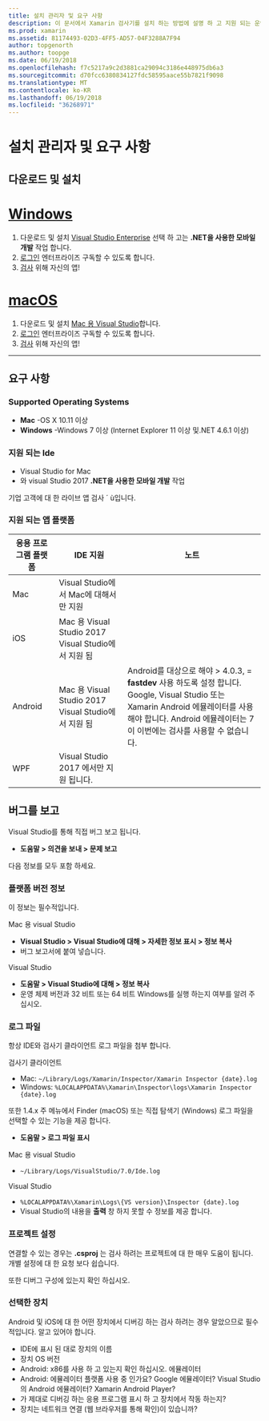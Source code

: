 ```yaml
---
title: 설치 관리자 및 요구 사항
description: 이 문서에서 Xamarin 검사기를 설치 하는 방법에 설명 하 고 지원 되는 운영 체제, Ide 및 응용 프로그램 플랫폼을 설명 합니다.
ms.prod: xamarin
ms.assetid: 81174493-02D3-4FF5-AD57-04F3288A7F94
author: topgenorth
ms.author: toopge
ms.date: 06/19/2018
ms.openlocfilehash: f7c5217a9c2d3881ca29094c3186e448975db6a3
ms.sourcegitcommit: d70fcc6380834127fdc58595aace55b7821f9098
ms.translationtype: MT
ms.contentlocale: ko-KR
ms.lasthandoff: 06/19/2018
ms.locfileid: "36268971"
---
```

# <a name="inspector-installation-and-requirements"></a>설치 관리자 및 요구 사항

## <a name="download-and-installation"></a>다운로드 및 설치

# <a name="windowstabwindows"></a>[Windows](#tab/windows)

1. 다운로드 및 설치 [Visual Studio Enterprise](https://www.visualstudio.com/vs/) 선택 하 고는 **.NET을 사용한 모바일 개발** 작업 합니다.
1. [로그인](https://docs.microsoft.com/visualstudio/ide/signing-in-to-visual-studio) 엔터프라이즈 구독할 수 있도록 합니다.
1. [검사](~/tools/inspector/inspect.md) 위해 자신의 앱!

# <a name="macostabmacos"></a>[macOS](#tab/macos)

1. 다운로드 및 설치 [Mac 용 Visual Studio](https://www.visualstudio.com/vs/mac/)합니다.
1. [로그인](https://docs.microsoft.com/visualstudio/mac/activation) 엔터프라이즈 구독할 수 있도록 합니다.
1. [검사](~/tools/inspector/inspect.md) 위해 자신의 앱!

-----

## <a name="requirements"></a>요구 사항

### <a name="supported-operating-systems"></a>Supported Operating Systems

- **Mac** -OS X 10.11 이상
- **Windows** -Windows 7 이상 (Internet Explorer 11 이상 및.NET 4.6.1 이상)

### <a name="supported-ides"></a>지원 되는 Ide

- Visual Studio for Mac
- 와 visual Studio 2017 **.NET을 사용한 모바일 개발** 작업

기업 고객에 대 한 라이브 앱 검사 ´ ù입니다.

<a name="supported-platforms" />

### <a name="supported-app-platforms"></a>지원 되는 앱 플랫폼

|응용 프로그램 플랫폼|IDE 지원|노트|
|--- |--- |--- |
|Mac|Visual Studio에서 Mac에 대해서만 지원|
|iOS|Mac 용 Visual Studio 2017 Visual Studio에서 지원 됨| |
|Android|Mac 용 Visual Studio 2017 Visual Studio에서 지원 됨|Android를 대상으로 해야 > 4.0.3, = **fastdev** 사용 하도록 설정 합니다.<br />Google, Visual Studio 또는 Xamarin Android 에뮬레이터를 사용 해야 합니다. Android 에뮬레이터는 7이 이번에는 검사를 사용할 수 없습니다.|
|WPF|Visual Studio 2017 에서만 지원 됩니다.|

<a name="reporting-bugs" />

## <a name="reporting-bugs"></a>버그를 보고

Visual Studio를 통해 직접 버그 보고 됩니다.

- **도움말 > 의견을 보내 > 문제 보고**

다음 정보를 모두 포함 하세요.

### <a name="platform-version-information"></a>플랫폼 버전 정보

이 정보는 필수적입니다.

Mac 용 visual Studio

- **Visual Studio > Visual Studio에 대해 > 자세한 정보 표시 > 정보 복사**
- 버그 보고서에 붙여 넣습니다.

Visual Studio

- **도움말 > Visual Studio에 대해 > 정보 복사**
- 운영 체제 버전과 32 비트 또는 64 비트 Windows를 실행 하는지 여부를 알려 주십시오.

### <a name="log-files"></a>로그 파일

항상 IDE와 검사기 클라이언트 로그 파일을 첨부 합니다.

검사기 클라이언트

- Mac: `~/Library/Logs/Xamarin/Inspector/Xamarin Inspector {date}.log`
- Windows: `%LOCALAPPDATA%\Xamarin\Inspector\logs\Xamarin Inspector {date}.log`

또한 1.4.x 주 메뉴에서 Finder (macOS) 또는 직접 탐색기 (Windows) 로그 파일을 선택할 수 있는 기능을 제공 합니다.

- **도움말 > 로그 파일 표시**

Mac 용 visual Studio

- `~/Library/Logs/VisualStudio/7.0/Ide.log`

Visual Studio

- `%LOCALAPPDATA%\Xamarin\Logs\{VS version}\Inspector {date}.log`
- Visual Studio의 내용을 **출력** 창 하지 못할 수 정보를 제공 합니다.

### <a name="project-settings"></a>프로젝트 설정

연결할 수 있는 경우는 **.csproj** 는 검사 하려는 프로젝트에 대 한 매우 도움이 됩니다. 개별 설정에 대 한 요청 보다 쉽습니다.

또한 디버그 구성에 있는지 확인 하십시오.

### <a name="selected-devices"></a>선택한 장치

Android 및 iOS에 대 한 어떤 장치에서 디버깅 하는 검사 하려는 경우 알았으므로 필수적입니다. 알고 있어야 합니다.

- IDE에 표시 된 대로 장치의 이름
- 장치 OS 버전
- Android: x86를 사용 하 고 있는지 확인 하십시오. 에뮬레이터
- Android: 에뮬레이터 플랫폼 사용 중 인가요? Google 에뮬레이터? Visual Studio의 Android 에뮬레이터? Xamarin Android Player?
- 가 제대로 디버깅 하는 응용 프로그램 표시 하 고 장치에서 작동 하는지?
- 장치는 네트워크 연결 (웹 브라우저를 통해 확인)이 있습니까?

[client-bugs]: https://github.com/Microsoft/workbooks/issues/new

